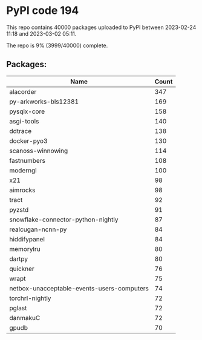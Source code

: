 # PyPI code 194

This repo contains 40000 packages uploaded to PyPI between 
2023-02-24 11:18 and 2023-03-02 05:11.

The repo is 9% (3999/40000) complete.

## Packages:

| Name  | Count |
| ----- | ----- |
| alacorder | 347 |
| py-arkworks-bls12381 | 169 |
| pysqlx-core | 158 |
| asgi-tools | 140 |
| ddtrace | 138 |
| docker-pyo3 | 130 |
| scanoss-winnowing | 114 |
| fastnumbers | 108 |
| moderngl | 100 |
| x21 | 98 |
| aimrocks | 98 |
| tract | 92 |
| pyzstd | 91 |
| snowflake-connector-python-nightly | 87 |
| realcugan-ncnn-py | 84 |
| hiddifypanel | 84 |
| memorylru | 80 |
| dartpy | 80 |
| quickner | 76 |
| wrapt | 75 |
| netbox-unacceptable-events-users-computers | 74 |
| torchrl-nightly | 72 |
| pglast | 72 |
| danmakuC | 72 |
| gpudb | 70 |


